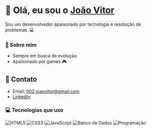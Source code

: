 # 👋 Olá, eu sou o [João Vitor](https://github.com/jaovls)

Sou um desenvolvedor apaixonado por tecnologia e resolução de problemas. 💻

### 🚀 Sobre mim
- Sempre em busca de evolução
- Apaixonado por games 🎮

## 📧 Contato
- Email: 002.joaovitor@gmail.com  
- [LinkedIn](https://www.linkedin.com/in/joão-vitorls)

### 💻 Tecnologias que uso
![HTML5](https://img.icons8.com/color/48/html-5--v1.png)
![CSS3](https://img.icons8.com/color/48/css3.png)
![JavaScript](https://img.icons8.com/color/48/javascript--v1.png)
![Banco de Dados](https://img.icons8.com/pulsar-gradient/48/database.png)
![Programação](https://img.icons8.com/color/48/programming--v1.png)









<!--
**jaovls/jaovls** is a ✨ _special_ ✨ repository because its `README.md` (this file) appears on your GitHub profile.

Here are some ideas to get you started:

- 🔭 I’m currently working on ...
- 🌱 I’m currently learning ...
- 👯 I’m looking to collaborate on ...
- 🤔 I’m looking for help with ...
- 💬 Ask me about ...
- 📫 How to reach me: ...
- 😄 Pronouns: ...
- ⚡ Fun fact: ...
-->
